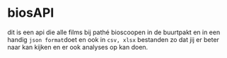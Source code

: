 # biosAPI
dit is een api die alle films bij pathé bioscoopen in de buurtpakt en in een handig `json format`doet en ook in `csv, xlsx` bestanden zo dat jij er beter naar kan kijken en er ook analyses op kan doen.
